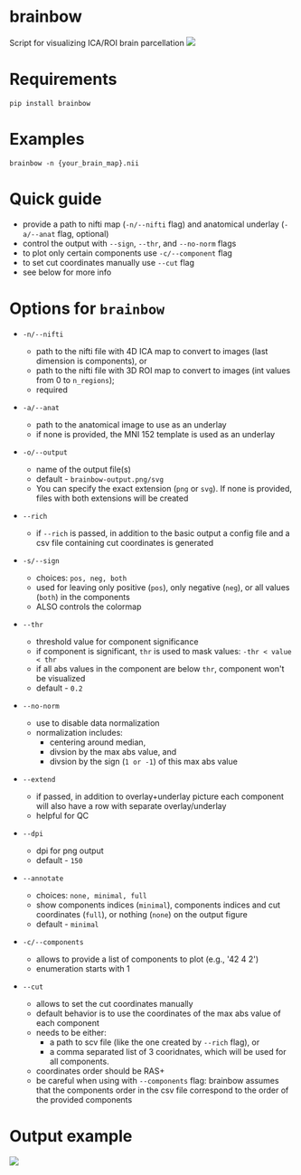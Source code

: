 # brainbow
Script for visualizing ICA/ROI brain parcellation
<img src="https://raw.githubusercontent.com/neuroneural/brainbow/main/.github/images/1.png"/>

# Requirements
```
pip install brainbow
```

# Examples
```
brainbow -n {your_brain_map}.nii
```

# Quick guide
- provide a path to nifti map (`-n/--nifti` flag) and anatomical underlay (`-a/--anat` flag, optional)
- control the output with `--sign`, `--thr`, and `--no-norm` flags
- to plot only certain components use `-c/--component` flag
- to set cut coordinates manually use `--cut` flag
- see below for more info

# Options for `brainbow`

- `-n/--nifti`
    - path to the nifti file with 4D ICA map to convert to images (last dimension is components), or
    - path to the nifti file with 3D ROI map to convert to images (int values from 0 to `n_regions`);
    - required
- `-a/--anat`
    - path to the anatomical image to use as an underlay
    - if none is provided, the MNI 152 template is used as an underlay

- `-o/--output`
    - name of the output file(s) 
    - default - `brainbow-output.png/svg`
    - You can specify the exact extension (`png` or `svg`). If none is provided, files with both extensions will be created
- `--rich`
    - if `--rich` is passed, in addition to the basic output a config file and a csv file containing cut coordinates is generated
- `-s/--sign`
    - choices: `pos, neg, both`
    - used for leaving only positive (`pos`), only negative (`neg`), or all values (`both`) in the components
    - ALSO controls the colormap
- `--thr`
    - threshold value for component significance
    - if component is significant, `thr` is used to mask values: `-thr < value < thr`
    - if all abs values in the component are below `thr`, component won't be visualized
    - default - `0.2`
- `--no-norm`
    - use to disable data normalization
    - normalization includes:
        - centering around median,
        - divsion by the max abs value, and 
        - divsion by the sign (`1 or -1`) of this max abs value
- `--extend`
    - if passed, in addition to overlay+underlay picture each component \
            will also have a row with separate overlay/underlay
    - helpful for QC
- `--dpi`
    - dpi for png output
    - default - `150`
- `--annotate`
    - choices: `none, minimal, full`
    - show components indices (`minimal`), components indices and cut coordinates (`full`), or nothing (`none`) on the output figure
    - default - `minimal`
- `-c/--components`
    - allows to provide a list of components to plot (e.g., '42 4 2')
    - enumeration starts with 1
- `--cut`
    - allows to set the cut coordinates manually
    - default behavior is to use the coordinates of the max abs value of each component
    - needs to be either:
        - a path to scv file (like the one created by `--rich` flag), or
        - a comma separated list of 3 cooridnates, which will be used for all components.
    - coordinates order should be RAS+
    - be careful when using with `--components` flag: brainbow assumes that the components order in the csv file correspond to the order of the provided components

# Output example

<img src="https://raw.githubusercontent.com/neuroneural/brainbow/main/.github/images/brainbow-output.png"/>
